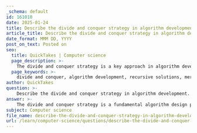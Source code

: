 ```yaml
---
_schema: default
id: 161010
date: 2025-01-24
title: Describe the divide and conquer strategy in algorithm development.
article_title: Describe the divide and conquer strategy in algorithm development.
date_format: MMM DD, YYYY
post_on_text: Posted on
seo:
  title: QuickTakes | Computer science
  page_description: >-
    The divide and conquer strategy is a key approach in algorithm development, characterized by dividing a problem into smaller subproblems, solving them independently, and combining their solutions. This method enhances efficiency and is widely used in algorithms like merge sort, quicksort, and binary search.
  page_keywords: >-
    divide and conquer, algorithm development, recursive solutions, merge sort, quicksort, binary search, efficiency, time complexity, parallel processing, simplicity, algorithm design, subproblems, solving algorithms, combine solutions
author: QuickTakes
question: >-
    Describe the divide and conquer strategy in algorithm development.
answer: >-
    The divide and conquer strategy is a fundamental algorithm design paradigm that involves three main steps: dividing the problem into smaller subproblems, conquering (solving) each subproblem independently, and then combining the solutions of the subproblems to form a solution to the original problem. This approach is particularly effective for problems that can be broken down into smaller, similar problems, allowing for recursive solutions.\n\n### Key Steps in Divide and Conquer:\n\n1. **Divide**: The original problem is divided into a number of smaller subproblems. This division is typically done recursively until the subproblems are small enough to be solved directly. For example, in merge sort, the array is split into two halves.\n\n2. **Conquer**: Each of the smaller subproblems is solved independently. This step often involves recursive calls to the same divide and conquer algorithm. For instance, in quicksort, after dividing the array, the algorithm recursively sorts the two halves.\n\n3. **Combine**: The solutions to the subproblems are then combined to produce a solution to the original problem. In merge sort, this involves merging the two sorted halves back together into a single sorted array.\n\n### Examples of Divide and Conquer Algorithms:\n\n- **Merge Sort**: This algorithm sorts an array by recursively dividing it into halves, sorting each half, and then merging the sorted halves.\n  \n- **Quicksort**: This algorithm selects a 'pivot' element from the array, partitions the other elements into those less than and greater than the pivot, and then recursively sorts the partitions.\n\n- **Binary Search**: This algorithm searches for a target value in a sorted array by dividing the search interval in half repeatedly until the target value is found or the interval is empty.\n\n### Advantages of Divide and Conquer:\n\n- **Efficiency**: Many divide and conquer algorithms have better time complexity than their iterative counterparts. For example, merge sort has a time complexity of $O(n \log n)$, which is more efficient than the $O(n^2)$ time complexity of simple sorting algorithms like bubble sort.\n\n- **Parallelism**: The independent nature of subproblems allows for parallel processing, which can significantly speed up computation on multi-core processors.\n\n- **Simplicity**: The recursive structure of divide and conquer algorithms often leads to simpler and more elegant code.\n\n### Disadvantages of Divide and Conquer:\n\n- **Overhead**: The recursive calls can introduce overhead, particularly in terms of memory usage due to the call stack.\n\n- **Base Case Handling**: Care must be taken to define the base case correctly to avoid infinite recursion.\n\nIn summary, the divide and conquer strategy is a powerful tool in algorithm development, particularly suited for problems that can be broken down into smaller, manageable parts. Its recursive nature and ability to improve efficiency make it a popular choice in various applications, especially in sorting and searching algorithms.
subject: Computer science
file_name: describe-the-divide-and-conquer-strategy-in-algorithm-development.md
url: /learn/computer-science/questions/describe-the-divide-and-conquer-strategy-in-algorithm-development
---
```


&nbsp;